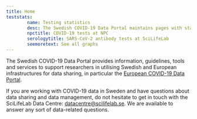 ```yaml
---
title: Home
teststats:
        name: Testing statistics
        desc: The Swedish COVID-19 Data Portal maintains pages with statistics on COVID-19 tests carried out at the [National Pandemic Center](/data_types/health_data/npc-statistics/) (automatically updated daily) as well as on SARS-CoV-2 antibody tests carried out at the [SciLifeLab Autoimmunity and Serology profiling facility](/data_types/health_data/serology-statistics/) (updated manually).
        npctitle: COVID-19 tests at NPC
        serologytitle: SARS-CoV-2 antibody tests at SciLifeLab
        seemoretext: See all graphs
---
```


The Swedish COVID-19 Data Portal provides information, guidelines, tools and services to support researchers in utilising Swedish and European infrastructures for data sharing, in particular the [European COVID-19 Data Portal](https://covid19dataportal.org).

If you are working with COVID-19 data in Sweden and have questions about data sharing and data management, do not hesitate to get in touch with the SciLifeLab Data Centre: [datacentre@scilifelab.se](mailto:datacentre@scilifelab.se). We are available to answer any sort of data-related questions.
